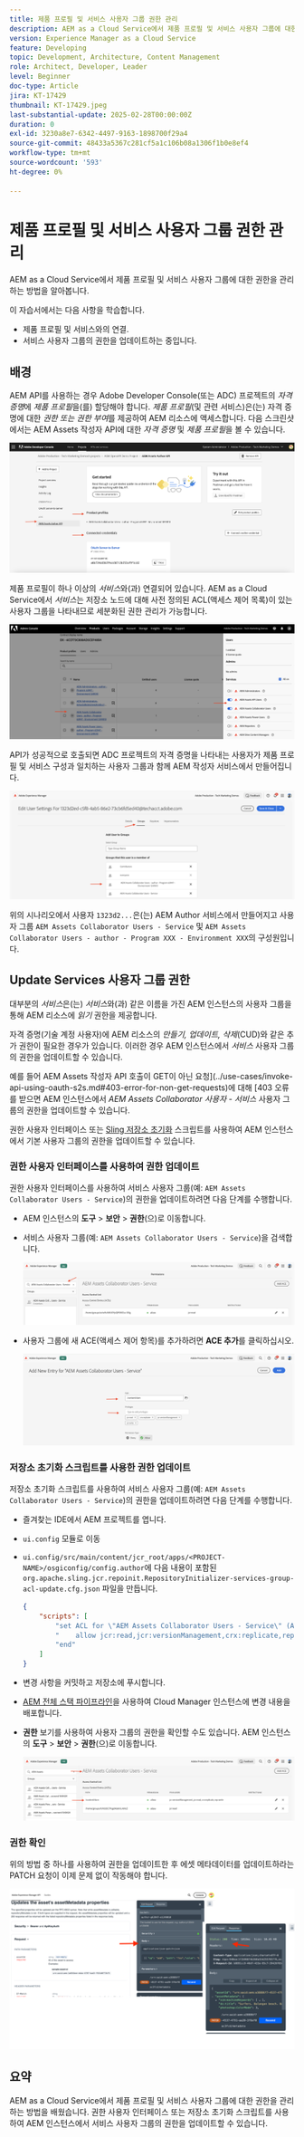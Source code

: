 ```yaml
---
title: 제품 프로필 및 서비스 사용자 그룹 권한 관리
description: AEM as a Cloud Service에서 제품 프로필 및 서비스 사용자 그룹에 대한 권한을 관리하는 방법을 알아봅니다.
version: Experience Manager as a Cloud Service
feature: Developing
topic: Development, Architecture, Content Management
role: Architect, Developer, Leader
level: Beginner
doc-type: Article
jira: KT-17429
thumbnail: KT-17429.jpeg
last-substantial-update: 2025-02-28T00:00:00Z
duration: 0
exl-id: 3230a8e7-6342-4497-9163-1898700f29a4
source-git-commit: 48433a5367c281cf5a1c106b08a1306f1b0e8ef4
workflow-type: tm+mt
source-wordcount: '593'
ht-degree: 0%

---
```


# 제품 프로필 및 서비스 사용자 그룹 권한 관리

AEM as a Cloud Service에서 제품 프로필 및 서비스 사용자 그룹에 대한 권한을 관리하는 방법을 알아봅니다.

이 자습서에서는 다음 사항을 학습합니다.

- 제품 프로필 및 서비스와의 연결.
- 서비스 사용자 그룹의 권한을 업데이트하는 중입니다.

## 배경

AEM API를 사용하는 경우 Adobe Developer Console(또는 ADC) 프로젝트의 _자격 증명_&#x200B;에 _제품 프로필_&#x200B;을(를) 할당해야 합니다. _제품 프로필_(및 관련 서비스)은(는) 자격 증명에 대한 _권한 또는 권한 부여_&#x200B;를 제공하여 AEM 리소스에 액세스합니다. 다음 스크린샷에서는 AEM Assets 작성자 API에 대한 _자격 증명_ 및 _제품 프로필_&#x200B;을 볼 수 있습니다.

![자격 증명 및 제품 프로필](../assets/how-to/API-Credentials-Product-Profile.png)

제품 프로필이 하나 이상의 _서비스_&#x200B;와(과) 연결되어 있습니다. AEM as a Cloud Service에서 _서비스_&#x200B;는 저장소 노드에 대해 사전 정의된 ACL(액세스 제어 목록)이 있는 사용자 그룹을 나타내므로 세분화된 권한 관리가 가능합니다.

![기술 계정 사용자 제품 프로필](../assets/s2s/technical-account-user-product-profile.png)

API가 성공적으로 호출되면 ADC 프로젝트의 자격 증명을 나타내는 사용자가 제품 프로필 및 서비스 구성과 일치하는 사용자 그룹과 함께 AEM 작성자 서비스에서 만들어집니다.

![기술 계정 사용자 멤버십](../assets/s2s/technical-account-user-membership.png)

위의 시나리오에서 사용자 `1323d2...`은(는) AEM Author 서비스에서 만들어지고 사용자 그룹 `AEM Assets Collaborator Users - Service` 및 `AEM Assets Collaborator Users - author - Program XXX - Environment XXX`의 구성원입니다.

## Update Services 사용자 그룹 권한

대부분의 _서비스_&#x200B;은(는) _서비스_&#x200B;와(과) 같은 이름을 가진 AEM 인스턴스의 사용자 그룹을 통해 AEM 리소스에 _읽기_ 권한을 제공합니다.

자격 증명(기술 계정 사용자)에 AEM 리소스의 _만들기, 업데이트, 삭제_(CUD)와 같은 추가 권한이 필요한 경우가 있습니다. 이러한 경우 AEM 인스턴스에서 _서비스_ 사용자 그룹의 권한을 업데이트할 수 있습니다.

예를 들어 AEM Assets 작성자 API 호출이 GET이 아닌 요청](../use-cases/invoke-api-using-oauth-s2s.md#403-error-for-non-get-requests)에 대해 [403 오류를 받으면 AEM 인스턴스에서 _AEM Assets Collaborator 사용자 - 서비스_ 사용자 그룹의 권한을 업데이트할 수 있습니다.

권한 사용자 인터페이스 또는 [Sling 저장소 초기화](https://sling.apache.org/documentation/bundles/repository-initialization.html) 스크립트를 사용하여 AEM 인스턴스에서 기본 사용자 그룹의 권한을 업데이트할 수 있습니다.

### 권한 사용자 인터페이스를 사용하여 권한 업데이트

권한 사용자 인터페이스를 사용하여 서비스 사용자 그룹(예: `AEM Assets Collaborator Users - Service`)의 권한을 업데이트하려면 다음 단계를 수행합니다.

- AEM 인스턴스의 **도구** > **보안** > **권한**(으)로 이동합니다.

- 서비스 사용자 그룹(예: `AEM Assets Collaborator Users - Service`)을 검색합니다.

  ![사용자 그룹 검색](../assets/how-to/search-user-group.png)

- 사용자 그룹에 새 ACE(액세스 제어 항목)를 추가하려면 **ACE 추가**&#x200B;를 클릭하십시오.

  ![ACE 추가](../assets/how-to/add-ace.png)

### 저장소 초기화 스크립트를 사용한 권한 업데이트

저장소 초기화 스크립트를 사용하여 서비스 사용자 그룹(예: `AEM Assets Collaborator Users - Service`)의 권한을 업데이트하려면 다음 단계를 수행합니다.

- 즐겨찾는 IDE에서 AEM 프로젝트를 엽니다.

- `ui.config` 모듈로 이동

- `ui.config/src/main/content/jcr_root/apps/<PROJECT-NAME>/osgiconfig/config.author`에 다음 내용이 포함된 `org.apache.sling.jcr.repoinit.RepositoryInitializer-services-group-acl-update.cfg.json` 파일을 만듭니다.

  ```json
  {
      "scripts": [
          "set ACL for \"AEM Assets Collaborator Users - Service\" (ACLOptions=ignoreMissingPrincipal)",
          "    allow jcr:read,jcr:versionManagement,crx:replicate,rep:write on /content/dam",
          "end"
      ]
  }
  ```

- 변경 사항을 커밋하고 저장소에 푸시합니다.

- [AEM 전체 스택 파이프라인](https://experienceleague.adobe.com/en/docs/experience-manager-cloud-service/content/implementing/using-cloud-manager/cicd-pipelines/introduction-ci-cd-pipelines#full-stack-pipeline)을 사용하여 Cloud Manager 인스턴스에 변경 내용을 배포합니다.

- **권한** 보기를 사용하여 사용자 그룹의 권한을 확인할 수도 있습니다. AEM 인스턴스의 **도구** > **보안** > **권한**(으)로 이동합니다.

  ![권한 보기](../assets/how-to/permissions-view.png)

### 권한 확인

위의 방법 중 하나를 사용하여 권한을 업데이트한 후 에셋 메타데이터를 업데이트하라는 PATCH 요청이 이제 문제 없이 작동해야 합니다.

![PATCH 요청](../assets/how-to/patch-request.png)

## 요약

AEM as a Cloud Service에서 제품 프로필 및 서비스 사용자 그룹에 대한 권한을 관리하는 방법을 배웠습니다. 권한 사용자 인터페이스 또는 저장소 초기화 스크립트를 사용하여 AEM 인스턴스에서 서비스 사용자 그룹의 권한을 업데이트할 수 있습니다.
